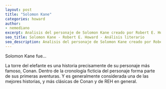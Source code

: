 ```yaml
---
layout: post
title: "Solomon Kane"
categories: howard
author:
- nemediano
excerpt: Analisis del personaje de Solomon Kane creado por Robert E. Howard
seo_title: Solomon Kane - Robert E. Howard - Análisis literario
seo_description: Analisis del personaje de Solomon Kane creado por Robert E. Howard
---
```


Solomon Kane fue...

La torre del elefante es una historia precisamente de su personaje más famoso, Conan.
Dentro de la cronología ficticia del personaje forma parte de sus primeras aventuras.
Y es generalmente considerada una de las mejores historias, y más clásicas de Conan y de REH en general.
